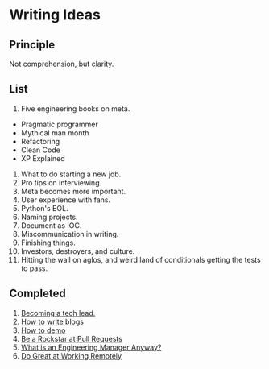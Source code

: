# Writing Ideas

## Principle

Not comprehension, but clarity.

## List
1. Five engineering books on meta.
  - Pragmatic programmer
  - Mythical man month
  - Refactoring
  - Clean Code
  - XP Explained
1. What to do starting a new job.
1. Pro tips on interviewing.
1. Meta becomes more important.
1. User experience with fans.
1. Python's EOL.
1. Naming projects.
1. Document as IOC.
1. Miscommunication in writing.
1. Finishing things.
1. Investors, destroyers, and culture.
1. Hitting the wall on aglos, and weird land of conditionals getting the tests to pass.

## Completed
1. [Becoming a tech lead.](https://dev.to/solidi/what-is-a-tech-lead-anyway-483p)
1. [How to write blogs](https://medium.com/@solidi/the-one-about-blogging-cd9e65a2055b)
1. [How to demo](https://dev.to/solidi/how-to-crush-your-next-team-demo-2bb5)
1. [Be a Rockstar at Pull Requests](https://dev.to/solidi/be-a-rockstar-at-pull-requests-1e4f)
1. [What is an Engineering Manager Anyway?](https://dev.to/solidi/what-is-an-engineering-manager-anyway-4and)
1. [Do Great at Working Remotely](https://dev.to/solidi/do-great-at-working-remotely-1oh9)
